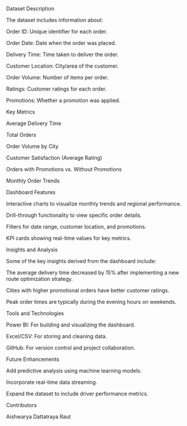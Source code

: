 Dataset Description

The dataset includes information about:


Order ID: Unique identifier for each order.

Order Date: Date when the order was placed.

Delivery Time: Time taken to deliver the order.

Customer Location: City/area of the customer.

Order Volume: Number of items per order.

Ratings: Customer ratings for each order.

Promotions: Whether a promotion was applied.



Key Metrics

Average Delivery Time

Total Orders

Order Volume by City

Customer Satisfaction (Average Rating)

Orders with Promotions vs. Without Promotions

Monthly Order Trends



Dashboard Features

Interactive charts to visualize monthly trends and regional performance.

Drill-through functionality to view specific order details.

Filters for date range, customer location, and promotions.

KPI cards showing real-time values for key metrics.



Insights and Analysis

Some of the key insights derived from the dashboard include:

The average delivery time decreased by 15% after implementing a new route optimization strategy.

Cities with higher promotional orders have better customer ratings.

Peak order times are typically during the evening hours on weekends.



Tools and Technologies

Power BI: For building and visualizing the dashboard.

Excel/CSV: For storing and cleaning data.

GitHub: For version control and project collaboration.



Future Enhancements

Add predictive analysis using machine learning models.

Incorporate real-time data streaming.

Expand the dataset to include driver performance metrics.



Contributors

Aishwarya Dattatraya Raut
